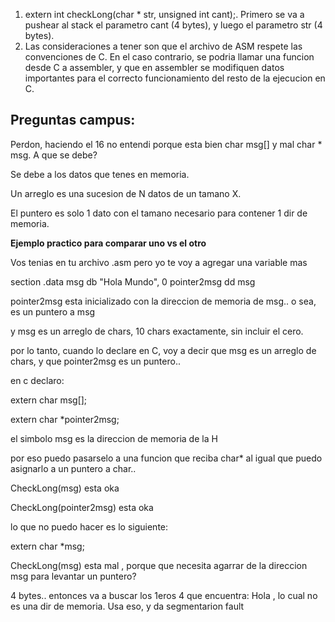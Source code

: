 1) extern int checkLong(char * str, unsigned int cant);. Primero se va a pushear al stack el parametro cant (4 bytes), y luego el parametro str (4 bytes).  
4) Las consideraciones a tener son que el archivo de ASM respete las convenciones de C. En el caso contrario, se podria llamar una funcion desde C a assembler, y que en assembler se modifiquen datos importantes para el correcto funcionamiento del resto de la ejecucion en C. 

## Preguntas campus:



Perdon, haciendo el 16 no entendi porque esta bien char msg[] y mal char * msg. A que se debe?

Se debe a los datos que tenes en memoria.

Un arreglo es una sucesion de N datos de un tamano X.

El puntero es solo 1 dato con el tamano necesario para contener 1 dir de memoria.


 **Ejemplo practico para comparar uno vs el otro**

Vos tenias en tu archivo .asm pero yo te voy a agregar una variable mas

section .data
msg db "Hola Mundo", 0
pointer2msg dd msg


pointer2msg esta inicializado con la direccion de memoria de msg.. o sea, es un puntero a msg

y msg es un arreglo de chars, 10 chars exactamente, sin incluir el cero.


por lo tanto, cuando lo declare en C, voy a decir que msg es un arreglo de chars, y que pointer2msg es un puntero..

en c declaro:


extern char msg[];

extern char *pointer2msg;


el simbolo msg es la direccion de memoria de la H

por eso puedo pasarselo a una funcion que reciba char* al igual que puedo asignarlo a un puntero a char..

CheckLong(msg) esta oka

CheckLong(pointer2msg) esta oka


lo que no puedo hacer es lo siguiente:

extern char *msg;

CheckLong(msg) esta mal , porque que necesita agarrar de la direccion msg para levantar un puntero?

4 bytes.. entonces va a buscar los 1eros 4 que encuentra: Hola , lo cual no es una dir de memoria. Usa eso, y da segmentarion fault
